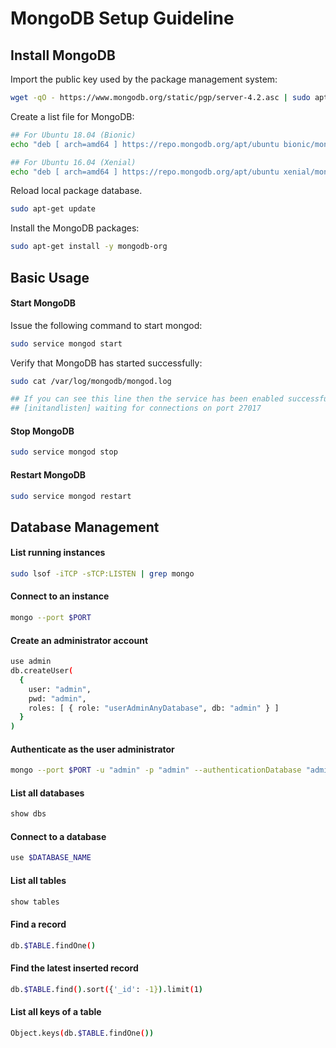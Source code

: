# MongoDB Setup Guideline

## Install MongoDB
Import the public key used by the package management system:
```sh
wget -qO - https://www.mongodb.org/static/pgp/server-4.2.asc | sudo apt-key add -
```
Create a list file for MongoDB:
```sh
## For Ubuntu 18.04 (Bionic)
echo "deb [ arch=amd64 ] https://repo.mongodb.org/apt/ubuntu bionic/mongodb-org/4.2 multiverse" | sudo tee /etc/apt/sources.list.d/mongodb-org-4.2.list

## For Ubuntu 16.04 (Xenial)
echo "deb [ arch=amd64 ] https://repo.mongodb.org/apt/ubuntu xenial/mongodb-org/4.2 multiverse" | sudo tee /etc/apt/sources.list.d/mongodb-org-4.2.list
```
Reload local package database.
```sh
sudo apt-get update
```
Install the MongoDB packages:
```sh
sudo apt-get install -y mongodb-org
```
## Basic Usage
#### Start MongoDB
Issue the following command to start mongod:
```sh
sudo service mongod start
```
Verify that MongoDB has started successfully:
```sh
sudo cat /var/log/mongodb/mongod.log

## If you can see this line then the service has been enabled successfully:
## [initandlisten] waiting for connections on port 27017
```
#### Stop MongoDB
```sh
sudo service mongod stop
```
#### Restart MongoDB
```sh
sudo service mongod restart
```

## Database Management
#### List running instances
```sh
sudo lsof -iTCP -sTCP:LISTEN | grep mongo
```
#### Connect to an instance
```sh
mongo --port $PORT
```
#### Create an administrator account
```sh
use admin
db.createUser(
  {
    user: "admin",
    pwd: "admin",
    roles: [ { role: "userAdminAnyDatabase", db: "admin" } ]
  }
)
```
#### Authenticate as the user administrator
```sh
mongo --port $PORT -u "admin" -p "admin" --authenticationDatabase "admin"
```
#### List all databases
```sh
show dbs
```
#### Connect to a database
```sh
use $DATABASE_NAME
```
#### List all tables
```sh
show tables
```
#### Find a record
```sh
db.$TABLE.findOne()
```
#### Find the latest inserted record
```sh
db.$TABLE.find().sort({'_id': -1}).limit(1)
```
#### List all keys of a table
```sh
Object.keys(db.$TABLE.findOne())
```